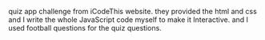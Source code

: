 quiz app challenge from iCodeThis website.
they provided the html and css and I write the whole JavaScript code myself to make it Interactive.
and I used football questions for the quiz questions.
